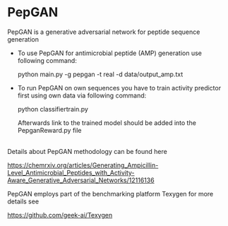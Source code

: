 # PepGAN

PepGAN is a generative adversarial network for peptide sequence generation

* To use PepGAN for antimicrobial peptide (AMP) generation use following command:

  python main.py -g pepgan -t real -d data/output_amp.txt

* To run PepGAN on own sequences you have to train activity predictor first using own data via following command:

  python classifiertrain.py

  Afterwards link to the trained model should be added into the PepganReward.py file <br /><br />

 Details about PepGAN methodology can be found here

 https://chemrxiv.org/articles/Generating_Ampicillin-Level_Antimicrobial_Peptides_with_Activity-Aware_Generative_Adversarial_Networks/12116136

 PepGAN employs part of the benchmarking platform Texygen for more details see

 https://github.com/geek-ai/Texygen
